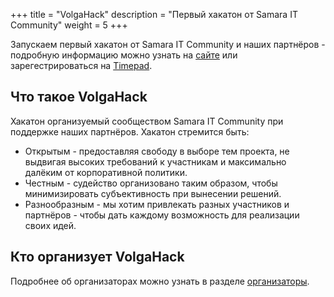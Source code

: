 +++
title = "VolgaHack"
description = "Первый хакатон от Samara IT Community"
weight = 5
+++

Запускаем первый хакатон от Samara IT Community и наших партнёров - 
подробную информацию можно узнать на [сайте](https://volgahack.ru) или зарегестрироваться 
на [Timepad](https://samara-it-community.timepad.ru/event/783454/).

## Что такое VolgaHack

Хакатон организуемый сообществом Samara IT Community при поддержке наших партнёров.
Хакатон стремится быть:
* Открытым - предоставляя свободу в выборе тем проекта, не выдвигая высоких требований к участникам и максимально далёким от корпоративной политики.
* Честным - судейство организовано таким образом, чтобы минимизировать субъективность при вынесении решений.
* Разнообразным - мы хотим привлекать разных участников и партнёров - чтобы дать каждому возможность для реализации своих идей. 

## Кто организует VolgaHack

Подробнее об организаторах можно узнать в разделе [организаторы](/people/orgs/#volgahack).
